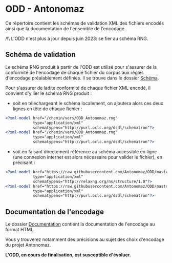 # ODD - Antonomaz

Ce répertoire contient les schémas de validation XML des fichiers encodés ainsi que la documentation de l'ensemble de l'encodage. 

/!\ L'ODD n'est plus à jour depuis juin 2023: se fier au schéma RNG. 

## Schéma de validation

Le schéma RNG produit à partir de l'ODD est utilisé pour s'assurer de la conformité de l'encodage de chaque fichier du corpus aux règles d'encodage préalablement définies.
Il se trouve dans le dossier [Schéma](https://github.com/Antonomaz/ODD/blob/master/Schema).

Pour s'assurer de ladite conformité de chaque fichier XML encodé, il convient d'y lier le schéma RNG produit :
* soit en téléchargeant le schéma localement, on ajoutera alors ces deux lignes en tête de chaque fichier :
```xml
<?xml-model href="/chemin/vers/ODD_Antonomaz.rng"
            type="application/xml"
            schematypens="http://purl.oclc.org/dsdl/schematron"?>
<?xml-model href="/chemin/vers/ODD_Antonomaz.rng"
            type="application/xml"
            schematypens="http://purl.oclc.org/dsdl/schematron"?>
``` 
* soit en faisant directement référence au schéma accessible en ligne (une connexion internet est alors nécessaire pour valider le fichier), en précisant :
```xml
<?xml-model href="https://raw.githubusercontent.com/Antonomaz/ODD/master/Schema/ODD_Antonomaz.rng"
            type="application/xml"
            schematypens="http://relaxng.org/ns/structure/1.0"?>
<?xml-model href="https://raw.githubusercontent.com/Antonomaz/ODD/master/Schema/ODD_Antonomaz.rng"
            type="application/xml"
            schematypens="http://purl.oclc.org/dsdl/schematron"?>
```

## Documentation de l'encodage

Le dossier [Documentation](https://github.com/Antonomaz/ODD/blob/master/Documentation) contient la documentation de l'encodage au format HTML.

Vous y trouverez notamment des précisions au sujet des choix d'encodage du projet Antonomaz.


**L'ODD, en cours de finalisation, est susceptible d'évoluer.**
